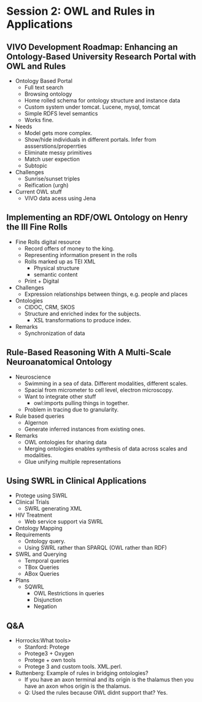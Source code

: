 # Session 2: OWL and Rules in Applications #

## VIVO Development Roadmap: Enhancing an Ontology-Based University Research Portal with OWL and Rules ##

  * Ontology Based Portal
    * Full text search
    * Browsing ontology
    * Home rolled schema for ontology structure and instance data
    * Custom system under tomcat. Lucene, mysql, tomcat
    * Simple RDFS level semantics
    * Works fine.
  * Needs
    * Model gets more complex.
    * Show/hide individuals in different portals. Infer from assserstions/properrties
    * Eliminate messy primitives
    * Match user expection
    * Subtopic
  * Challenges
    * Sunrise/sunset triples
    * Reification (urgh)
  * Current OWL stuff
    * VIVO data acess using Jena

## Implementing an RDF/OWL Ontology on Henry the III Fine Rolls ##

  * Fine Rolls digital resource
    * Record offers of money to the king.
    * Representing information present in the rolls
    * Rolls marked up as TEI XML
      * Physical structure
      * semantic content
    * Print + Digital
  * Challenges
    * Expression relationships between things, e.g. people and places
  * Ontologies
    * CIDOC, CRM, SKOS
    * Structure and enriched index for the subjects.
      * XSL transformations to produce index.
  * Remarks
    * Synchronization of data

## Rule-Based Reasoning With A Multi-Scale Neuroanatomical  Ontology ##

  * Neuroscience
    * Swimming in a sea of data. Different modalities, different scales.
    * Spacial from micrometer to cell level, electron microscopy.
    * Want to integrate other stuff
      * owl:imports pulling things in together.
    * Problem in tracing due to granularity.
  * Rule based queries
    * Algernon
    * Generate inferred instances from existing ones.
  * Remarks
    * OWL ontologies for sharing data
    * Merging ontologies enables synthesis of data across scales and modalities.
    * Glue unifying multiple representations

## Using SWRL in Clinical Applications ##

  * Protege using SWRL
  * Clinical Trials
    * SWRL generating XML
  * HIV Treatment
    * Web service support via SWRL
  * Ontology Mapping
  * Requirements
    * Ontology query.
    * Using SWRL rather than SPARQL (OWL rather than RDF)
  * SWRL and Querying
    * Temporal queries
    * TBox Queries
    * ABox Queries
  * Plans
    * SQWRL
      * OWL Restrictions in queries
      * Disjunction
      * Negation

## Q&A ##

  * Horrocks:What tools>
    * Stanford: Protege
    * Protege3  + Oxygen
    * Protege + own tools
    * Protege 3 and custom tools. XML.perl.
  * Ruttenberg: Example of rules in bridging ontologies?
    * If you have an axon terminal and its origin is the thalamus then you have an axon whos origin is the thalamus.
    * Q: Used the rules because OWL didnt support that? Yes.